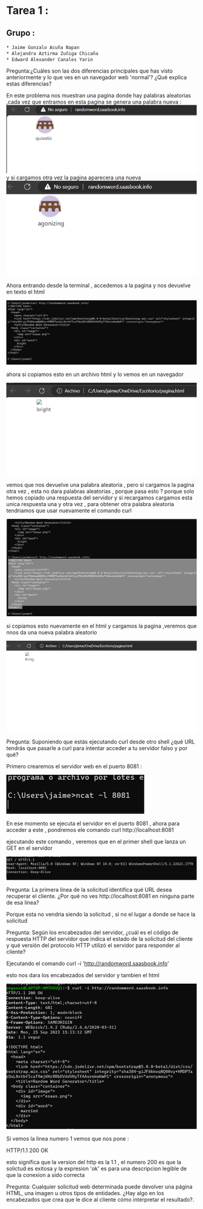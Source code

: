 # Tarea 1 :
## Grupo :
    * Jaime Gonzalo Acuña Napan
    * Alejandra Aztirma Zuñiga Chicaña
    * Edward Alexander Canales Yarin
Pregunta:¿Cuáles son las dos diferencias principales que has visto anteriormente y lo que ves en un navegador web 'normal'? ¿Qué explica estas diferencias?

En este problema nos muestran una pagina donde hay palabras aleatorias ,cada vez que entramos en esta pagina se genera una palabra nueva :
![Alt text](image.png)
y si cargamos otra vez la pagina aparecera una nueva 
![Alt text](image-1.png)

Ahora entrando desde la terminal , accedemos a la pagina y nos devuelve en texto el html 

![Alt text](image-2.png)

ahora si copiamos esto en un archivo html y lo vemos en un navegador 

![Alt text](image-3.png)

vemos que nos devuelve una palabra aleatoria , pero si cargamos la pagina otra vez , esta no dara palabras aleatorias , porque pasa esto ?
porque solo hemos copiado una respuesta del servidor y si recargamos cargamos esta unica respuesta una y otra vez , para obtener otra palabra aleatoria tendriamos que usar nuevamente el comando curl 

![Alt text](image-4.png)

si copiamos esto nuevamente en el html y cargamos la pagina ,veremos que nnos da una nueva palabra aleatorio

![Alt text](image-5.png)

Pregunta: Suponiendo que estás ejecutando curl desde otro shell ¿qué URL tendrás que pasarle a curl para intentar acceder a tu servidor falso y por qué?

Primero crearemos el servidor web en el puerto 8081 :

![Alt text](image-6.png)

En ese momento se ejecuta el servidor en el puerto 8081 , ahora para acceder a este , pondremos ele comando curl http://localhost:8081

ejecutando este comando , veremos que en el primer shell que lanza un GET en el servidor 

![Alt text](image-7.png)

Pregunta: La primera línea de la solicitud identifica qué URL desea recuperar el cliente. ¿Por qué no ves http://localhost:8081 en ninguna parte de esa línea?

Porque esta no vendria siendo la solicitud , si no el lugar a donde se hace la solicitud 


Pregunta: Según los encabezados del servidor, ¿cuál es el código de respuesta HTTP del servidor que indica el estado de la solicitud del cliente y qué versión del protocolo HTTP utilizó el servidor para responder al cliente?

Ejecutando el comando curl -i 'http://randomword.saasbook.info'

esto nos dara los encabezados del servidor y tambien el html 


![Alt text](image-8.png)

Si vemos la linea numero 1 vemos que nos pone :

HTTP/1.1 200 OK 

esto significa que la version del http es la 1.1 , el numero 200 es que la solictud es exitosa y la expresion 'ok' es para una descripcion legible de que la conexion a sido correcta 

Pregunta: Cualquier solicitud web determinada puede devolver una página HTML, una imagen u otros tipos de entidades. ¿Hay algo en los encabezados que crea que le dice al cliente cómo interpretar el resultado?.


